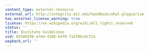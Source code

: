 ```yaml
---
content_type: external-resource
external_url: http://integrity.mit.edu/handbook/what-plagiarism
has_external_license_warning: true
license: https://en.wikipedia.org/wiki/All_rights_reserved
status: ''
title: Institute Guidelines
uid: b5340298-a744-418b-b4f0-fa378bc0c72a
wayback_url: ''
---
```

